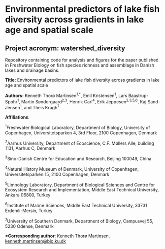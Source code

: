 # Environmental predictors of lake fish diversity across gradients in lake age and spatial scale

## Project acronym: watershed_diversity

Repository containing code for analysis and figures for the paper published in Freshwater Biology on fish species richness and assemblage in Danish lakes and drainage basins.

**Title:** Environmental predictors of lake fish diversity across gradients in lake age and spatial scale

**Authors:** Kenneth Thorø Martinsen<sup>1,\*</sup>, Emil Kristensen<sup>1</sup>, Lars Baastrup-Spohr<sup>1</sup>, Martin Søndergaard<sup>2,3</sup>, Henrik Carl<sup>4</sup>, Erik Jeppesen<sup>2,3,5,6</sup>, Kaj Sand-Jensen<sup>1</sup>, and Theis Kragh<sup>7</sup>

**Affiliations:**

<sup>1</sup>Freshwater Biological Laboratory, Department of Biology, University of Copenhagen, Universitetsparken 4, 3rd Floor, 2100 Copenhagen, Denmark

<sup>2</sup>Aarhus University, Department of Ecoscience, C.F. Møllers Alle, building 1131, Aarhus C, Denmark

<sup>3</sup>Sino-Danish Centre for Education and Research, Beijing 100049, China

<sup>4</sup>Natural History Museum of Denmark, University of Copenhagen, Universitetsparken 15, 2100 Copenhagen, Denmark

<sup>5</sup>Limnology Laboratory, Department of Biological Sciences and Centre for Ecosystem Research and Implementation, Middle East Technical University, Ankara 06800, Turkey

<sup>6</sup>Institute of Marine Sciences, Middle East Technical University, 33731 Erdemli-Mersin, Turkey

<sup>7</sup>University of Southern Denmark, Department of Biology, Campusvej 55, 5230 Odense, Denmark

**\*Corresponding author**: Kenneth Thorø Martinsen, [kenneth.martinsen\@bio.ku.dk](mailto:kenneth.martinsen@bio.ku.dk)
